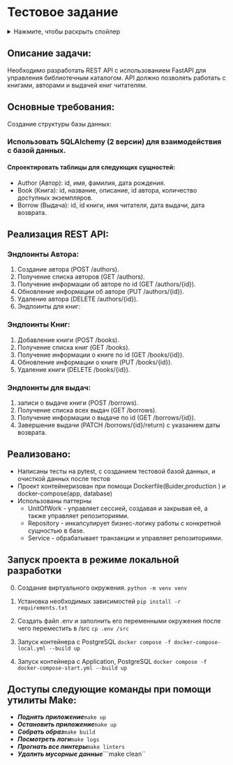 # Тестовое задание

<details>
<summary>Нажмите, чтобы раскрыть спойлер</summary>
Задание - https://docs.google.com/document/d/17qE_QawFOssdRIaEBzTaN8N-SYmkhh7tdNOy3ZTwHz8
</details>



## Описание задачи:
Необходимо разработать REST API с использованием FastAPI для управления библиотечным каталогом. API должно позволять работать с книгами, авторами и выдачей книг читателям.

## Основные требования:
Создание структуры базы данных:

### Использовать SQLAlchemy (2 версии) для взаимодействия с базой данных.
#### Спроектировать таблицы для следующих сущностей: 
- Author (Автор): id, имя, фамилия, дата рождения.
- Book (Книга): id, название, описание, id автора, количество доступных экземпляров.
- Borrow (Выдача): id, id книги, имя читателя, дата выдачи, дата возврата.

## Реализация REST API:
### Эндпоинты Автора:
1. Создание автора (POST /authors).
2. Получение списка авторов (GET /authors).
3. Получение информации об авторе по id (GET /authors/{id}).
4. Обновление информации об авторе (PUT /authors/{id}).
5. Удаление автора (DELETE /authors/{id}).
6. Эндпоинты для книг:
### Эндпоинты Книг:
1. Добавление книги (POST /books).
2. Получение списка книг (GET /books).
3. Получение информации о книге по id (GET /books/{id}).
4. Обновление информации о книге (PUT /books/{id}).
5. Удаление книги (DELETE /books/{id}).
### Эндпоинты для выдач:
1.  записи о выдаче книги (POST /borrows).
2. Получение списка всех выдач (GET /borrows).
3. Получение информации о выдаче по id (GET /borrows/{id}).
4. Завершение выдачи (PATCH /borrows/{id}/return) с указанием даты возврата.


## Реализовано:
- Написаны тесты на pytest, с созданием тестовой базой данных, и очисткой данных после тестов
- Проект контейнеризован при помощи Dockerfile(Buider,production ) и docker-compose(app, database)
- Использованы паттерны
  + UnitOfWork - управляет сессией, создавая и закрывая её, а также управляет репозиториями.
  + Repository - инкапсулирует бизнес-логику работы с конкретной сущностью в базе. 
  + Service - обрабатывает транзакции и управляет репозиториями.



## Запуск проекта в режиме локальной разработки

0. Создание виртуального окружения.
```python -m venv venv```

1. Установка необходимых зависимостей
```pip install -r requirements.txt```

3. Создать файл .env и заполнить его переменными окружения после чего переместить в /src
```cp .env /src```

4. Запуск контейнера с PostgreSQL ```docker compose -f docker-compose-local.yml --build up```

5. Запуск контейнера с Application, PostgreSQL ```docker compose -f docker-compose-start.yml --build up```

## Доступы следующие команды при помощи утилиты Make:
+ ***Поднять приложение***```make up```
+ ***Остановить приложение***```make up```
+ ***Собрать образ***```make build```
+ ***Посмотреть логи***```make logs```
+ ***Прогнать все линтеры***```make linters```
+ ***Удалить мусорные данные***```make clean``